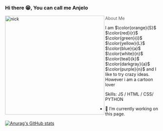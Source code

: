 ### Hi there 😁, You can call me Anjelo 
<img align="left" alt="nick" width="325" src = "https://github.com/AnjeloPeiris711/AnjeloPeris711/blob/main/Nick.png">

> About Me

<p>I am $\color{orange}{S}$  $\color{red}{r}$ $\color{green}{i}$ $\color{yellow}{L}$ $\color{blue}{a}$ $\color{white}{n}$ $\color{teal}{k}$ $\color{darkgray}{a}$ $\color{purple}{n}$  and I like to try crazy ideas. However i am a cartoon lover




Skills:  JS / HTML / CSS/ PYTHON

- 🔭 I’m currently working on this page. 



[![Anurag's GitHub stats](https://github-readme-stats.vercel.app/api?username=AnjeloPeiris711)](https://github.com/anuraghazra/github-readme-stats)
